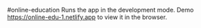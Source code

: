 #online-education
Runs the app in the development mode.
Demo https://online-edu-1.netlify.app to view it in the browser.
